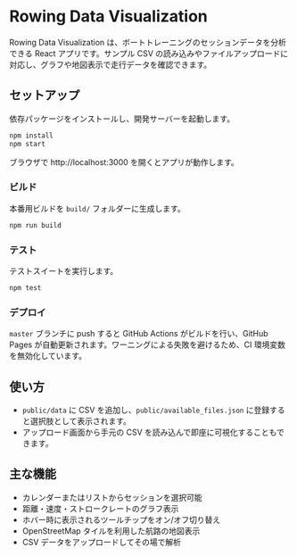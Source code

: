 # Rowing Data Visualization

Rowing Data Visualization は、ボートトレーニングのセッションデータを分析できる React アプリです。サンプル CSV の読み込みやファイルアップロードに対応し、グラフや地図表示で走行データを確認できます。

## セットアップ

依存パッケージをインストールし、開発サーバーを起動します。

```bash
npm install
npm start
```

ブラウザで http://localhost:3000 を開くとアプリが動作します。

### ビルド

本番用ビルドを `build/` フォルダーに生成します。

```bash
npm run build
```

### テスト

テストスイートを実行します。

```bash
npm test
```

### デプロイ

`master` ブランチに push すると GitHub Actions がビルドを行い、GitHub Pages が自動更新されます。ワーニングによる失敗を避けるため、CI 環境変数を無効化しています。

## 使い方

- `public/data` に CSV を追加し、`public/available_files.json` に登録すると選択肢として表示されます。
- アップロード画面から手元の CSV を読み込んで即座に可視化することもできます。

## 主な機能

- カレンダーまたはリストからセッションを選択可能
- 距離・速度・ストロークレートのグラフ表示
- ホバー時に表示されるツールチップをオン/オフ切り替え
- OpenStreetMap タイルを利用した航路の地図表示
- CSV データをアップロードしてその場で解析
